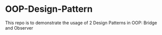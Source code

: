 # OOP-Design-Pattern
This repo is to demonstrate the usage of 2 Design Patterns in OOP: Bridge and Observer
